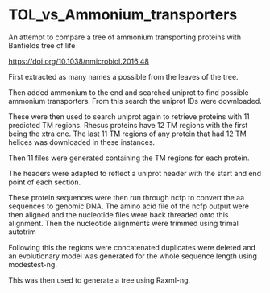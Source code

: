 # TOL_vs_Ammonium_transporters

An attempt to compare a tree of ammonium transporting proteins with Banfields tree of life

https://doi.org/10.1038/nmicrobiol.2016.48

First extracted as many names a possible from the leaves of the tree.

Then added ammonium to the end and searched uniprot to find possible ammonium transporters. From this search the uniprot IDs were downloaded.

These were then used to search uniprot again to retrieve proteins with 11 predicted TM regions. Rhesus proteins have 12 TM regions with the first being the xtra one. The last 11 TM regions of any protein that had 12 TM helices was downloaded in these instances.

Then 11 files were generated containing the TM regions for each protein.

The headers were adapted to reflect a uniprot header with the start and end point of each section.

These protein sequences were then run through ncfp to convert the aa sequences to genomic DNA. 
The amino acid file of the ncfp output were then aligned and the nucleotide files were back threaded onto this alignment.
Then the nucleotide alignments were trimmed using trimal autotrim


Following this the regions were concatenated duplicates were deleted and an evolutionary model was generated for the whole sequence length using modestest-ng.



This was then used to generate a tree using Raxml-ng.
